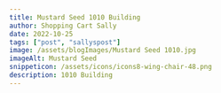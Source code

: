```yaml
---
title: Mustard Seed 1010 Building
author: Shopping Cart Sally
date: 2022-10-25
tags: ["post", "sallyspost"]
image: /assets/blogImages/Mustard Seed 1010.jpg
imageAlt: Mustard Seed
snippeticon: /assets/icons/icons8-wing-chair-48.png
description: 1010 Building
---
```



